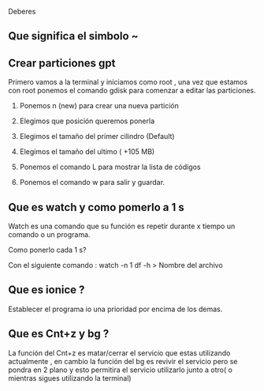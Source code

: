 Deberes

## Que significa el simbolo ~

## Crear particiones gpt 

Primero vamos a la terminal y iniciamos como root , una vez que estamos con root ponemos el comando gdisk para comenzar a editar las particiones.

1. Ponemos n (new) para crear una nueva partición

2. Elegimos que posición queremos ponerla

3. Elegimos el tamaño del primer cilindro (Default)

4. Elegimos el tamaño del ultimo ( +105 MB)

5. Ponemos el comando L para mostrar la lista de códigos

6. Ponemos el comando w para salir y guardar.


## Que es watch y como pomerlo a 1 s

Watch es una comando que su función es repetir durante x tiempo un comando o un programa.

Como ponerlo cada 1 s?

Con el siguiente comando :
watch -n 1 df -h > Nombre del archivo

## Que es ionice ?

Establecer el programa io una prioridad por encima de los demas.

## Que es Cnt+z y bg ?

La función del Cnt+z es matar/cerrar el servicio que estas utilizando actualmente , en cambio la función del bg es revivir el servicio pero se pondra en 2 plano y esto permitira el servicio utilizarlo junto a otro( o mientras sigues utilizando la terminal)
